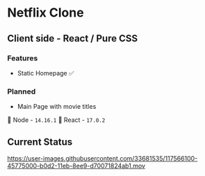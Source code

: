 # Netflix Clone

## Client side - React / Pure CSS

### Features

- Static Homepage ✅

### Planned

- Main Page with movie titles

🚀 Node - `14.16.1`
🚀 React - `17.0.2`

## Current Status

https://user-images.githubusercontent.com/33681535/117566100-45775000-b0d2-11eb-8ee9-d70071824ab1.mov
